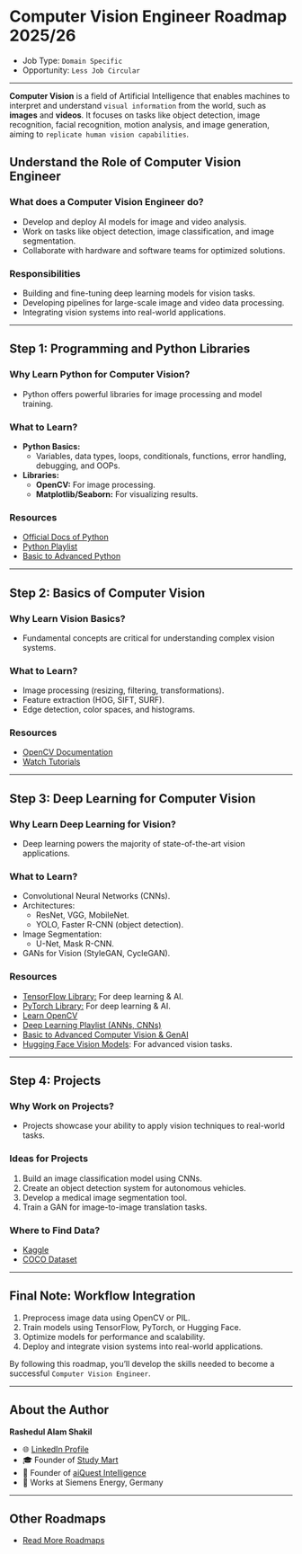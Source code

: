 # Computer Vision Engineer Roadmap 2025/26

- Job Type: `Domain Specific`
- Opportunity: `Less Job Circular`

---
**Computer Vision** is a field of Artificial Intelligence that enables machines to interpret and understand `visual information` from the world, such as **images** and **videos**. It focuses on tasks like object detection, image recognition, facial recognition, motion analysis, and image generation, aiming to `replicate human vision capabilities`.

## **Understand the Role of Computer Vision Engineer**

### **What does a Computer Vision Engineer do?**
- Develop and deploy AI models for image and video analysis.
- Work on tasks like object detection, image classification, and image segmentation.
- Collaborate with hardware and software teams for optimized solutions.

### **Responsibilities**
- Building and fine-tuning deep learning models for vision tasks.
- Developing pipelines for large-scale image and video data processing.
- Integrating vision systems into real-world applications.

---

## **Step 1: Programming and Python Libraries**

### **Why Learn Python for Computer Vision?**
- Python offers powerful libraries for image processing and model training.

### **What to Learn?**
- **Python Basics:**
  - Variables, data types, loops, conditionals, functions, error handling, debugging, and OOPs.
- **Libraries:**
  - **OpenCV:** For image processing.
  - **Matplotlib/Seaborn:** For visualizing results.

### **Resources**
- [Official Docs of Python](https://docs.python.org/3/tutorial/index.html)
- [Python Playlist](https://www.youtube.com/playlist?list=PLKdU0fuY4OFf7qj4eoBtvALAB_Ml2rN0V)
- [Basic to Advanced Python](https://aiquest.org/courses/become-a-python-developer/)

---

## **Step 2: Basics of Computer Vision**

### **Why Learn Vision Basics?**
- Fundamental concepts are critical for understanding complex vision systems.

### **What to Learn?**
- Image processing (resizing, filtering, transformations).
- Feature extraction (HOG, SIFT, SURF).
- Edge detection, color spaces, and histograms.

### **Resources**
- [OpenCV Documentation](https://docs.opencv.org/)
- [Watch Tutorials](https://youtube.com/playlist?list=PLKdU0fuY4OFfjjFpSfCYzvsMKhZIWL43v&si=CN4lGil290IDjQDt)

---

## **Step 3: Deep Learning for Computer Vision**

### **Why Learn Deep Learning for Vision?**
- Deep learning powers the majority of state-of-the-art vision applications.

### **What to Learn?**
- Convolutional Neural Networks (CNNs).
- Architectures:
  - ResNet, VGG, MobileNet.
  - YOLO, Faster R-CNN (object detection).
- Image Segmentation:
  - U-Net, Mask R-CNN.
- GANs for Vision (StyleGAN, CycleGAN).

### **Resources**
- [TensorFlow Library:](https://www.tensorflow.org/tutorials) For deep learning & AI.
- [PyTorch Library:](https://pytorch.org/tutorials/beginner/basics/intro.html) For deep learning & AI.
- [Learn OpenCV](https://opencv.org/)
- [Deep Learning Playlist (ANNs, CNNs)](https://www.youtube.com/playlist?list=PLKdU0fuY4OFdFUCFcUp-7VD4bLXr50hgb)
- [Basic to Advanced Computer Vision & GenAI](https://aiquest.org/courses/deep-learning-and-generative-ai/)
- [Hugging Face Vision Models](https://huggingface.co/models?other=vision): For advanced vision tasks.

---

## **Step 4: Projects**

### **Why Work on Projects?**
- Projects showcase your ability to apply vision techniques to real-world tasks.

### **Ideas for Projects**
1. Build an image classification model using CNNs.
2. Create an object detection system for autonomous vehicles.
3. Develop a medical image segmentation tool.
4. Train a GAN for image-to-image translation tasks.

### **Where to Find Data?**
- [Kaggle](https://www.kaggle.com/datasets)
- [COCO Dataset](https://cocodataset.org/#download)

---

## **Final Note: Workflow Integration**
1. Preprocess image data using OpenCV or PIL.
2. Train models using TensorFlow, PyTorch, or Hugging Face.
3. Optimize models for performance and scalability.
4. Deploy and integrate vision systems into real-world applications.

By following this roadmap, you’ll develop the skills needed to become a successful `Computer Vision Engineer`.

---

## About the Author
**Rashedul Alam Shakil**  
- 🌐 [LinkedIn Profile](https://www.linkedin.com/in/kmrashedulalam/)  
- 🎓 Founder of [Study Mart](https://www.youtube.com/@StudyMart)  
- 🤖 Founder of [aiQuest Intelligence](https://aiquest.org/)  
- 💼 Works at Siemens Energy, Germany  

---

## Other Roadmaps
- [Read More Roadmaps](https://github.com/rashakil-ds/Roadmap-Docs)

